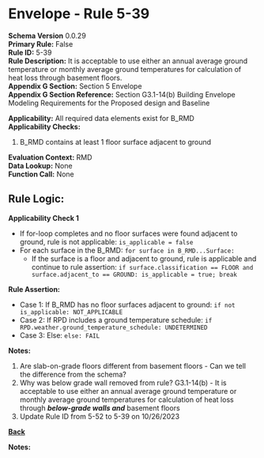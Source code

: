 # Envelope - Rule 5-39  
**Schema Version** 0.0.29  
**Primary Rule:** False  
**Rule ID:** 5-39  
**Rule Description:** It is acceptable to use either an annual average ground temperature or monthly average ground temperatures for calculation of heat loss through basement floors.  
**Appendix G Section:** Section 5 Envelope  
**Appendix G Section Reference:** Section G3.1-14(b) Building Envelope Modeling Requirements for the Proposed design and Baseline  

**Applicability:** All required data elements exist for B_RMD  
**Applicability Checks:**  
  1. B_RMD contains at least 1 floor surface adjacent to ground  
 
**Evaluation Context:** RMD  
**Data Lookup:** None  
**Function Call:** None  

## Rule Logic:  
**Applicability Check 1**  
- If for-loop completes and no floor surfaces were found adjacent to ground, rule is not applicable: `is_applicable = false`  
- For each surface in the B_RMD: `for surface in B_RMD...Surface:`  
  - If the surface is a floor and adjacent to ground, rule is applicable and continue to rule assertion: `if surface.classification == FLOOR and surface.adjacent_to == GROUND: is_applicable = true; break`  

**Rule Assertion:**  
- Case 1: If B_RMD has no floor surfaces adjacent to ground: `if not is_applicable: NOT_APPLICABLE`  
- Case 2: If RPD includes a ground temperature schedule: `if RPD.weather.ground_temperature_schedule: UNDETERMINED`  
- Case 3: Else: `else: FAIL`  


**Notes:**
1. Are slab-on-grade floors different from basement floors - Can we tell the difference from the schema?  
2. Why was below grade wall removed from rule? G3.1-14(b) - It is acceptable to use either an annual average ground temperature or monthly average ground temperatures for calculation of heat loss through ***below-grade walls and*** basement floors  
3. Update Rule ID from 5-52 to 5-39 on 10/26/2023  

**[Back](../_toc.md)**

**Notes:**

